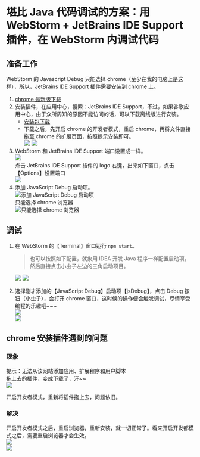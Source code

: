 # 堪比 Java 代码调试的方案：用 WebStorm + JetBrains IDE Support 插件，在 WebStorm 内调试代码
## 准备工作
WebStorm 的 Javascript Debug 只能选择 chrome（至少在我的电脑上是这样），所以，JetBrains IDE Support 插件需要安装到 chrome 上。
1. [chrome 最新版下载](http://chromecj.com/category/chrome/)
1. 安装插件，在应用中心，搜索：JetBrains IDE Support，不过，如果谷歌应用中心，由于众所周知的原因不能访问的话，可以下载离线版进行安装。
    * [安装包下载](./JetBrains-IDE-Support-2.0.9-Crx4.crx)
    * 下载之后，先开启 chrome 的开发者模式，重启 chrome，再将文件直接拖至 chrome 的扩展页面，按照提示安装即可。  
    ![](./images/WebStormDebugReact04.png)
    ![](./images/WebStormDebugReact05.png)
1. WebStorm 和 JetBrains IDE Support 端口设置成一样。  
    ![](./images/WebStormDebugReact03.png)  
    点击 JetBrains IDE Support 插件的 logo 右键，出来如下窗口，点击【Options】设置端口  
    ![](./images/WebStormDebugReact06.png)
1. 添加 JavaScript Debug 启动项。  
    ![添加 JavaScript Debug 启动项](./images/WebStormDebugReact01.png)  
    只能选择 chrome 浏览器  
    ![只能选择 chrome 浏览器](./images/WebStormDebugReact02.png)

## 调试
1. 在 WebStorm 的【Terminal】窗口运行 `npm start`。  
    > 也可以按照如下配置，就象用 IDEA 开发 Java 程序一样配置启动项，然后直接点击小虫子左边的三角启动项目。 
     
    ![](./images/WebStormDebugReact09.png)
    ![](./images/WebStormDebugReact08.png)
1. 选择刚才添加的【JavaScript Debug】启动项【jsDebug】，点击 Debug 按钮（小虫子），会打开 chrome 窗口，这时候的操作便会触发调试，尽情享受编程的乐趣吧~~~  
    ![](./images/WebStormDebugReact10.png)  
    ![](./images/WebStormDebugReact11.png)

## chrome 安装插件遇到的问题
### 现象
提示：无法从该网站添加应用、扩展程序和用户脚本  
拖上去的插件，变成下载了，汗~~  
![](./images/WebStormDebugReact12.png)
  
开启开发者模式，重新将插件拖上去，问题依旧。

### 解决
开启开发者模式之后，重启浏览器，重新安装，就一切正常了。看来开启开发都模式之后，需要重启浏览器才会生效。  
![](./images/WebStormDebugReact13.png)  
![](./images/WebStormDebugReact14.png)

